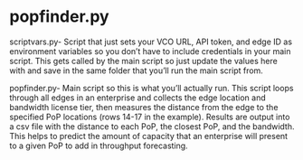 # popfinder.py

scriptvars.py- Script that just sets your VCO URL, API token, and edge ID as environment variables so you don’t have to include credentials in your main script.  This gets called by the main script so just update the values here with and save in the same folder that you’ll run the main script from.

popfinder.py- Main script so this is what you’ll actually run.  This script loops through all edges in an enterprise and collects the edge location and bandwidth license tier, then measures the distance from the edge to the specified PoP locations (rows 14-17 in the example).  Results are output into a csv file with the distance to each PoP, the closest PoP, and the bandwidth.  This helps to predict the amount of capacity that an enterprise will present to a given PoP to add in throughput forecasting.
